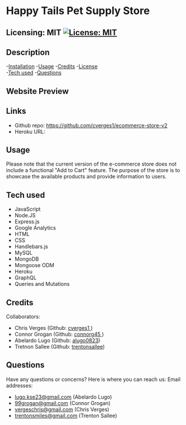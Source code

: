 
#  Happy Tails Pet Supply Store
  ## Licensing: MIT [![License: MIT](https://img.shields.io/badge/License-MIT-yellow.svg)](https://opensource.org/licenses/MIT)

  ## Description
  <!-- Welcome to our premier online store dedicated to fulfilling all your dog's needs. We understand the importance of finding the perfect supplies for your canine companion, and our website is designed to provide a convenient and high-quality shopping experience.
  Our website is designed for people who love to shop online for pet supplies for their domestic pets. Customers can choose products by category, on sale status, or new arrival status. Customers are able to create an account and have the option to login and logout. Customers are also able to add or subtract items from their shopping cart.
  
  Elevator Pitch: Is your furry best friend in need of a new dog bed or some engaging toys? Are you tired of spending hours searching for the right supplies? Look no further! Our website is specifically designed to cater to dog owners like you, providing a seamless online shopping experience. With a wide variety of categories and irresistible deals, you can find everything your four-legged friend needs right from the comfort of your home.
  ## Table of Contents
  -->

  -[Installation](#installation)
  -[Usage](#usage)
  -[Credits](#credits)
  -[License](#license)  
  -[Tech used](#tech-used)
  -[Questions](#questions)

  ## Website Preview
  <!--
  ![main-page](./public/images/updated-main.png)
  ![single-category](./public/images/single-category.png)
  ![single-product](./public/images/single-product.png)
  ![sign-in-page](./public/images/sign-in-page.png)
  ![create-account](./public/images/create-account.png)
-->

  ## Links
  - Github repo: https://github.com/cverges1/ecommerce-store-v2
  - Heroku URL: 

  ## Usage
  <!--
  Users will only need a machine with connection to the internet and a list of supplies they might need for their furry friend.
  
  To explore and select products from the e-commerce store, follow these steps:
  1. Access the store using a device with an internet connection.
  2. On the homepage, you will find sections displaying "On Sale" and "New Arrivals." Click on the products in these sections to view their details.
  3. If you have a specific category in mind, navigate to the "Categories" section on the homepage.
   - Click on the "Food" category to view available food products.
   - Click on the "Leashes" category to explore different leash options.
   - Click on the "Beds" category to browse through various pet beds.
   - Click on the "Toys" category to discover a range of entertaining toys for your furry friend.
  4. Review the product information, including descriptions, images, and pricing.
  5. Once you have decided on a product, click on it to view more details.
  6. To make a purchase, note down the desired product(s) and visit a physical store or use alternative purchasing methods. 
  -->

Please note that the current version of the e-commerce store does not include a functional "Add to Cart" feature. The purpose of the store is to showcase the available products and provide information to users.



  ## Tech used
* JavaScript
* Node.JS
* Express.js
* Google Analytics
* HTML
* CSS
* Handlebars.js
* MySQL
* MongoDB
* Mongoose ODM
* Heroku
* GraphQL
* Queries and Mutations

## Credits
Collaborators:
* Chris Verges (Github: <a href="https://github.com/cverges1" target="_blank">cverges1 </a>)
* Connor Grogan (Github: <a href="https://github.com/connorg45" target="_blank">connorg45 </a>)
* Abelardo Lugo  (Github: <a href="https://github.com/alugo0823" target="_blank">alugo0823</a>)
* Tretnon Sallee  (Github: <a href="https://github.com/trentonsallee" target="_blank">trentonsallee</a>)

## Questions
Have any questions or concerns? Here is where you can reach us:
Email addresses: 
* lugo.kse23@gmail.com (Abelardo Lugo)
* 99grogan@gmail.com (Connor Grogan)
* vergeschris@gmail.com (Chris Verges)
* trentonsmiles@gmail.com (Trenton Sallee)

